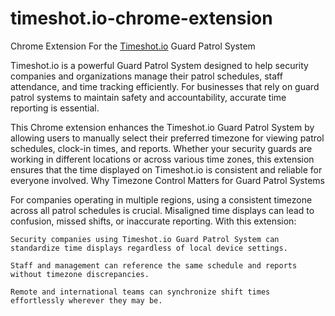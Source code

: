 # timeshot.io-chrome-extension
Chrome Extension For the <a href="https://timeshot.io">Timeshot.io</a> Guard Patrol System

Timeshot.io is a powerful Guard Patrol System designed to help security companies and organizations manage their patrol schedules, staff attendance, and time tracking efficiently. For businesses that rely on guard patrol systems to maintain safety and accountability, accurate time reporting is essential.

This Chrome extension enhances the Timeshot.io Guard Patrol System by allowing users to manually select their preferred timezone for viewing patrol schedules, clock-in times, and reports. Whether your security guards are working in different locations or across various time zones, this extension ensures that the time displayed on Timeshot.io is consistent and reliable for everyone involved.
Why Timezone Control Matters for Guard Patrol Systems

For companies operating in multiple regions, using a consistent timezone across all patrol schedules is crucial. Misaligned time displays can lead to confusion, missed shifts, or inaccurate reporting. With this extension:

    Security companies using Timeshot.io Guard Patrol System can standardize time displays regardless of local device settings.

    Staff and management can reference the same schedule and reports without timezone discrepancies.

    Remote and international teams can synchronize shift times effortlessly wherever they may be.
